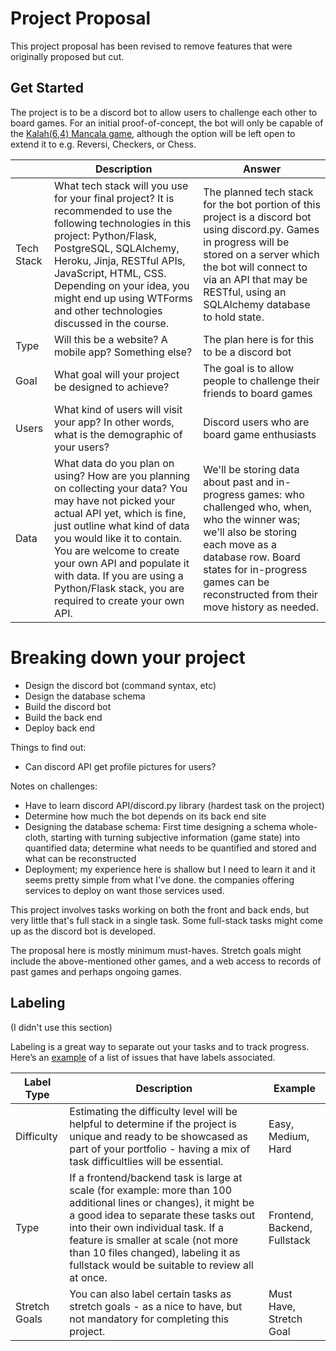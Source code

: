 # Project Proposal

This project proposal has been revised to remove features that were originally proposed but cut.

## Get Started

The project is to be a discord bot to allow users to challenge each other to board games. For an initial proof-of-concept, the bot will only be capable of the [Kalah(6,4) Mancala game](https://en.wikipedia.org/wiki/Kalah), although the option will be left open to extend it to e.g. Reversi, Checkers, or Chess. 

|            | Description                                                                                                                                                                                                                                                                                                                                              | Answer |
| ---------- | -------------------------------------------------------------------------------------------------------------------------------------------------------------------------------------------------------------------------------------------------------------------------------------------------------------------------------------------------------- | ------- |
| Tech Stack | What tech stack will you use for your final project? It is recommended to use the following technologies in this project: Python/Flask, PostgreSQL, SQLAlchemy, Heroku, Jinja, RESTful APIs, JavaScript, HTML, CSS. Depending on your idea, you might end up using WTForms and other technologies discussed in the course.                               | The planned tech stack for the bot portion of this project is a discord bot using discord.py. Games in progress will be stored on a server which the bot will connect to via an API that may be RESTful, using an SQLAlchemy database to hold state.|
| Type       | Will this be a website? A mobile app? Something else?                                                                                                                                                                                                                                                                                                    | The plan here is for this to be a discord bot |
| Goal       | What goal will your project be designed to achieve?                                                                                                                                                                                                                                                                                                      | The goal is to allow people to challenge their friends to board games |
| Users      | What kind of users will visit your app? In other words, what is the demographic of your users?                                                                                                                                                                                                                                                           | Discord users who are board game enthusiasts |
| Data       | What data do you plan on using? How are you planning on collecting your data? You may have not picked your actual API yet, which is fine, just outline what kind of data you would like it to contain. You are welcome to create your own API and populate it with data. If you are using a Python/Flask stack, you are required to create your own API. | We'll be storing data about past and in-progress games: who challenged who, when, who the winner was; we'll also be storing each move as a database row. Board states for in-progress games can be reconstructed from their move history as needed. |

# Breaking down your project

- Design the discord bot (command syntax, etc)
- Design the database schema
- Build the discord bot
- Build the back end
- Deploy back end

Things to find out:
- Can discord API get profile pictures for users?

Notes on challenges:
- Have to learn discord API/discord.py library (hardest task on the project)
- Determine how much the bot depends on its back end site
- Designing the database schema: First time designing a schema whole-cloth, starting with turning subjective information (game state) into quantified data; determine what needs to be quantified and stored and what can be reconstructed
- Deployment; my experience here is shallow but I need to learn it and it seems pretty simple from what I've done. the companies offering services to deploy on want those services used.

This project involves tasks working on both the front and back ends, but very little that's full stack in a single task. Some full-stack tasks might come up as the discord bot is developed.

The proposal here is mostly minimum must-haves. Stretch goals might include the above-mentioned other games, and a web access to records of past games and perhaps ongoing games.

## Labeling

(I didn't use this section)

Labeling is a great way to separate out your tasks and to track progress. Here’s an [example](https://github.com/hatchways/sb-capstone-example/issues) of a list of issues that have labels associated.

| Label Type    | Description                                                                                                                                                                                                                                                                                                                     | Example                      |
| ------------- | ------------------------------------------------------------------------------------------------------------------------------------------------------------------------------------------------------------------------------------------------------------------------------------------------------------------------------- | ---------------------------- |
| Difficulty    | Estimating the difficulty level will be helpful to determine if the project is unique and ready to be showcased as part of your portfolio - having a mix of task difficultlies will be essential.                                                                                                                               | Easy, Medium, Hard           |
| Type          | If a frontend/backend task is large at scale (for example: more than 100 additional lines or changes), it might be a good idea to separate these tasks out into their own individual task. If a feature is smaller at scale (not more than 10 files changed), labeling it as fullstack would be suitable to review all at once. | Frontend, Backend, Fullstack |
| Stretch Goals | You can also label certain tasks as stretch goals - as a nice to have, but not mandatory for completing this project.                                                                                                                                                                                                           | Must Have, Stretch Goal      |

